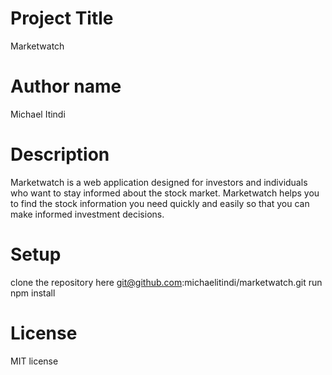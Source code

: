 # Project Title
Marketwatch
# Author name
Michael Itindi
# Description
Marketwatch is a web application designed for  investors and individuals who want to stay informed about the stock market.
Marketwatch helps you to find the stock information you need quickly and easily so that you can make informed investment decisions.
# Setup
clone the repository here git@github.com:michaelitindi/marketwatch.git
run npm install
# License
MIT license
